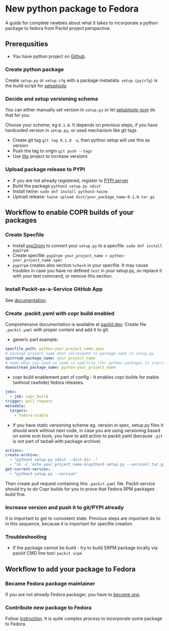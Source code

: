 # New python package to Fedora

A guide for complete newbies about what it takes to incorporate a python package to fedora from Packit project perspective.

## Prerequsities

- You have python project on [Github](https://github.com).

### Create python package

Create `setup.py` or `setup.cfg` with a package metadata.
`setup.{py|cfg}` is the build script for [setuptools](https://setuptools.readthedocs.io/en/latest/setuptools.html).

### Decide and setup versioning schema

You can either manually set version in `setup.py` or let [setuptools-scm](https://pypi.org/project/setuptools-scm) do that for you.

Choose your scheme, eg `0.1.0`.
It depends on previous steps, if you have hardcoded version in `setup.py`, or used mechanism like git tags

- Create git tag `git tag 0.1.0 -a`, then python setup will use this as version
- Push the tag to origin `git push --tags`
- Use [tito](https://github.com/dgoodwin/tito) project to increase versions

### Upload package release to PYPI

- If you are not already registered, register to [PYPI server](https://pypi.org/account/register/)
- Build the package `python3 setup.py sdist`
- Install twine: `sudo dnf install python3-twine`
- Upload release: `twine upload dist/your_package_name-0.1.0.tar.gz`

## Workflow to enable COPR builds of your packages

### Create Specfile

- Install [pyp2rpm](https://pypi.org/project/pyp2rpm/) to convert your `setup.py` to a specfile: `sudo dnf install pyp2rpm`
- Create specfile: `pyp2rpm your_project_name > python-your_project_name.spec`
- `pyp2rpm` creates also section `%check` in your specfile. It may cause troubles in case you have no defined `test` in your setup.py, so replace it with your test command, or remove this section.

### Install Packit-as-a-Service GitHub App

See [documentation](https://packit.dev/packit-as-a-service).

### Create .packit.yaml with copr build enabled

Comprehensive documentation is available at [packit.dev](https://packit.dev/docs/configuration).
Create file `.packit.yaml` with proper content and add it to git.

- generic part example:

```yaml
specfile_path: python-your_project_name.spec
# package project name what correspond to package name in setup.py
upstream_package_name: your_project_name
# name what you used as name in specfile (for python packages it starts with python-)
downstream_package_name: python-your_project_name
```

- copr build enablement part of config - It enables copr builds for stable (without rawhide) fedora releases.

```yaml
jobs:
  - job: copr_build
trigger: pull_request
metadata:
  targets:
    - fedora-stable
```

- If you have static versioning scheme eg. version in spec, setup.py files it should work without next code, in case you are using versioning based on some scm tools, you have to add action to packit yaml (because `.git` is not part of tarball with package archive)

```yaml
actions:
create-archive:
  - "python3 setup.py sdist --dist-dir ."
  - "sh -c 'echo your_project_name-$(python3 setup.py --version).tar.gz'"
get-current-version:
  - "python3 setup.py --version"
```

Then create pull request containing this `.packit.yaml` file.
Packit service should try to do Copr builds for you to prove that Fedora RPM packages build fine.

### Increase version and push it to git/PYPI already

It is important to get to consistent state. Previous steps are important do to in this sequence, because it is important for specfile creation.

### Troubleshooting

- If the package cannot be build - try to build SRPM package locally via packit CMD line tool: `packit srpm`

## Workflow to add your package to Fedora

### Became Fedora package maintainer

If you are not already Fedora packager, you have to [become one](https://fedoraproject.org/wiki/Join_the_package_collection_maintainers).

### Contribute new package to Fedora

Follow [instruction](https://fedoraproject.org/wiki/New_package_process_for_existing_contributors).
It is quite complex process to incorporate some package to Fedora.

###
